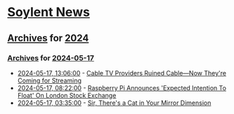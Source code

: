 # [Soylent News](../../../README.md)

## [Archives](../../index.md) for [2024](../index.md)

### [Archives](../../index.md) for [2024-05-17](index.md)

* [2024-05-17, 13:06:00](https://soylentnews.org/article.pl?sid=24/05/16/1147232&from=rss) - [Cable TV Providers Ruined Cable—Now They're Coming for Streaming](https://soylentnews.org/article.pl?sid=24/05/16/1147232&from=rss)
* [2024-05-17, 08:22:00](https://soylentnews.org/article.pl?sid=24/05/16/1143218&from=rss) - [Raspberry Pi Announces 'Expected Intention To Float' On London Stock Exchange](https://soylentnews.org/article.pl?sid=24/05/16/1143218&from=rss)
* [2024-05-17, 03:35:00](https://soylentnews.org/article.pl?sid=24/05/16/0119203&from=rss) - [Sir, There's a Cat in Your Mirror Dimension](https://soylentnews.org/article.pl?sid=24/05/16/0119203&from=rss)
